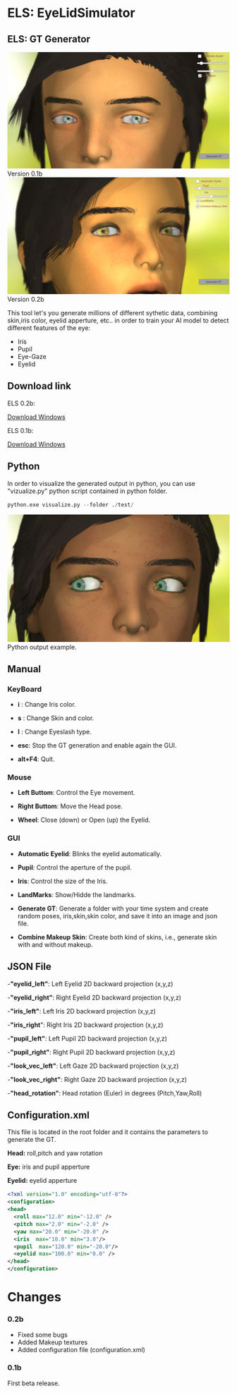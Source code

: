 # ELS: EyeLidSimulator
## ELS: GT Generator

![alt text](images/main_image.jpg "Main")
Version 0.1b
![alt text](images/makeup.jpg "Main")
Version 0.2b


This tool let's you generate millions of different sythetic data, combining skin,iris color, eyelid apperture, etc.. in order to train your AI model to detect different features of the eye:

- Iris 
- Pupil
- Eye-Gaze
- Eyelid

## Download link

ELS 0.2b:

[Download Windows](https://drive.google.com/file/d/1hMo7eV6L9537kiTQwKd1uUicl8BvfZsf/view?usp=sharing)

ELS 0.1b:

[Download Windows](https://drive.google.com/file/d/1sEavjkovPL0h18fcsXpN96oOFpt20YYU/view?usp=sharing)

## Python 

In order to visualize the generated output in python, you can use "vizualize.py" python script contained in python folder.

```python
python.exe visualize.py --folder ./test/
```

![alt text](images/python_output.jpg "Main")
Python output example.

## Manual

### KeyBoard

- **i** : Change Iris color.

- **s** : Change Skin and color.

- **l** : Change Eyeslash type.

- **esc**: Stop the GT generation and enable again the GUI.

- **alt+F4**: Quit.

### Mouse 

- **Left Buttom**: Control the Eye movement.

- **Right Buttom**: Move the Head pose.

- **Wheel**: Close (down) or Open (up) the Eyelid.


### GUI

- **Automatic Eyelid**: Blinks the eyelid automatically.

- **Pupil**: Control the aperture of the pupil.

- **Iris**: Control the size of the Iris.

- **LandMarks**: Show/Hidde the landmarks.

- **Generate GT**: Generate a folder with your time system and create random poses, iris,skin,skin color, and save it into an image and json file.

- **Combine Makeup Skin**: Create both kind of skins, i.e., generate skin with and without makeup.

## JSON File

-**"eyelid_left"**: Left Eyelid 2D backward projection (x,y,z)

-**"eyelid_right"**: Right Eyelid 2D backward projection (x,y,z)

-**"iris_left"**: Left Iris 2D backward projection (x,y,z)

-**"iris_right**": Right Iris 2D backward projection (x,y,z)

-**"pupil_left"**: Left Pupil 2D backward projection (x,y,z)

-**"pupil_right"**: Right Pupil 2D backward projection (x,y,z)

-**"look_vec_left"**: Left Gaze 2D backward projection (x,y,z)

-**"look_vec_right"**: Right Gaze 2D backward projection (x,y,z)

-**"head_rotation"**: Head rotation (Euler) in degrees (Pitch,Yaw,Roll)

## Configuration.xml

This file is located in the root folder and it contains the parameters to generate the GT.

**Head:** roll,pitch and yaw rotation

**Eye:** iris and pupil apperture

**Eyelid:** eyelid apperture 

```xml
<?xml version="1.0" encoding="utf-8"?>
<configuration>
<head>
  <roll max="12.0" min="-12.0" />
  <pitch max="2.0" min="-2.0" />
  <yaw max="20.0" min="-20.0" />    
  <iris  max="10.0" min="3.0"/>
  <pupil  max="120.0" min="-20.0"/>
  <eyelid max="100.0" min="0.0" />
</head>  
</configuration>
```

# Changes

### 0.2b

- Fixed some bugs
- Added Makeup textures
- Added configuration file (configuration.xml)

### 0.1b

First beta release.

